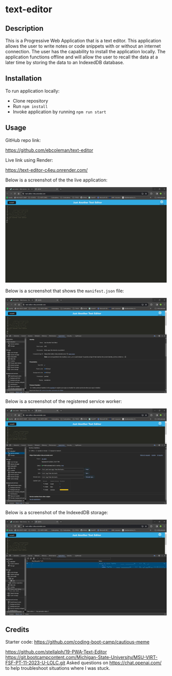 # text-editor

## Description

This is a Progressive Web Application that is a text editor. This application allows the user to write notes or code snippets with or without an internet connection. The user has the capability to install the application locally. The application functions offline and will allow the user to recall the data at a later time by storing the data to an IndexedDB database. 

## Installation

To run application locally:

* Clone repository
* Run `npm install`
* Invoke application by running `npm run start`


## Usage

GitHub repo link:

https://github.com/ebcoleman/text-editor

Live link using Render:

https://text-editor-c4eu.onrender.com/



Below is a screenshot of the the live application:


![Alt text](assets/images/application.jpg)


Below is a screenshot that shows the `manifest.json` file:


![Alt text](assets/images/manifest.jpg)


Below is a screenshot of the registered service worker:


![Alt text](assets/images/service-worker.jpg)


Below is a screenshot of the IndexedDB storage:


![Alt text](assets/images/indexedDB.jpg)


## Credits

Starter code: 
https://github.com/coding-boot-camp/cautious-meme

https://github.com/stellalph/19-PWA-Text-Editor
https://git.bootcampcontent.com/Michigan-State-University/MSU-VIRT-FSF-PT-11-2023-U-LOLC.git
Asked questions on https://chat.openai.com/ to help troubleshoot situations where I was stuck.
